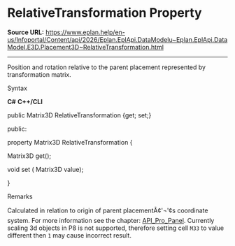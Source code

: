 # RelativeTransformation Property

**Source URL:** https://www.eplan.help/en-us/Infoportal/Content/api/2026/Eplan.EplApi.DataModelu~Eplan.EplApi.DataModel.E3D.Placement3D~RelativeTransformation.html

---

Position and rotation relative to the parent placement represented by transformation matrix.

Syntax

**C#**
**C++/CLI**


public Matrix3D RelativeTransformation {get; set;}

public:

property Matrix3D RelativeTransformation {

   Matrix3D get();

   void set (    Matrix3D value);

}


Remarks

Calculated in relation to origin of parent placementÃ¢'¬'¢s coordinate system. For more information see the chapter: [API\_Pro\_Panel](API_Pro_Panel.html). Currently scaling 3d objects in P8 is not supported, therefore setting cell `M33` to value different then `1` may cause incorrect result.
